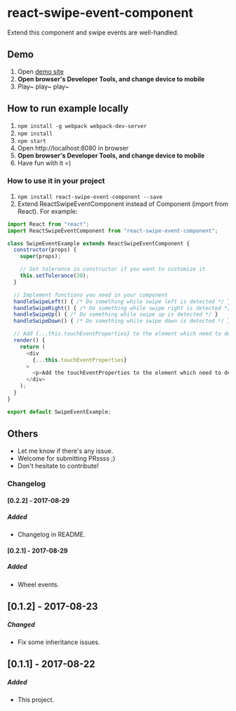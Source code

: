# react-swipe-event-component
Extend this component and swipe events are well-handled.


## Demo
1. Open [demo site](https://malikid.github.io/react-swipe-event-component/example)
2. **Open browser's Developer Tools, and change device to mobile**
3. Play~ play~ play~


## How to run example locally
1. `npm install -g webpack webpack-dev-server`
2. `npm install`
3. `npm start`
4. Open http://localhost:8080 in browser
5. **Open browser's Developer Tools, and change device to mobile**
6. Have fun with it =)


### How to use it in your project
1. `npm install react-swipe-event-component --save`
2. Extend ReactSwipeEventComponent instead of Component (import from React). For example:
```javascript
import React from "react";
import ReactSwipeEventComponent from "react-swipe-event-component";

class SwipeEventExample extends ReactSwipeEventComponent {
  constructor(props) {
    super(props);

    // Set tolerance in constructor if you want to customize it
    this.setTolerance(30);
  }

  // Implement functions you need in your component
  handleSwipeLeft() { /* Do something while swipe left is detected */ }
  handleSwipeRight() { /* Do something while swipe right is detected */ }
  handleSwipeUp() { /* Do something while swipe up is detected */ }
  handleSwipeDown() { /* Do something while swipe down is detected */ }

  // Add {...this.touchEventProperties} to the element which need to detect swipe events
  render() {
    return (
      <div
        {...this.touchEventProperties}
      >
        <p>Add the touchEventProperties to the element which need to detect swipe events</p>
      </div>
    );
  }
}

export default SwipeEventExample;
```


## Others
- Let me know if there's any issue.
- Welcome for submitting PRssss ;)
- Don't hesitate to contribute!


### Changelog

#### [0.2.2] - 2017-08-29
##### Added
- Changelog in README.

#### [0.2.1] - 2017-08-29
##### Added
- Wheel events.

## [0.1.2] - 2017-08-23
##### Changed
- Fix some inheritance issues.

## [0.1.1] - 2017-08-22
##### Added
- This project.

